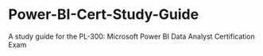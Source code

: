 # Power-BI-Cert-Study-Guide
A study guide for the PL-300: Microsoft Power BI Data Analyst Certification Exam
